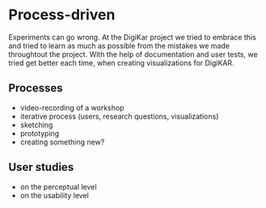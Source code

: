 # Process-driven

Experiments can go wrong.
At the DigiKar project we tried to embrace this and tried to learn as much as possible from the mistakes we made throughtout the project.
With the help of documentation and user tests, we tried get better each time, when creating visualizations for DigiKAR.

## Processes

- video-recording of a workshop
- iterative process (users, research questions, visualizations)
- sketching
- prototyping
- creating something new?

## User studies

- on the perceptual level
- on the usability level
